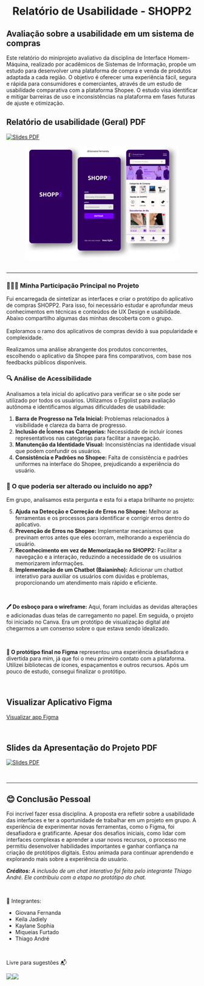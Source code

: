 <div align="center">
   <h1>Relatório de Usabilidade - SHOPP2</h1>
</div>

<h2>Avaliação sobre a usabilidade em um sistema de compras</h2>

Este relatório do miniprojeto avaliativo da disciplina de Interface Homem-Máquina, realizado por acadêmicos de Sistemas de Informação, propõe um estudo para desenvolver uma plataforma de compra e venda de produtos adaptada a cada região. 
O objetivo é oferecer uma experiência fácil, segura e rápida para consumidores e comerciantes, através de um estudo de usabilidade comparativa com a plataforma Shopee. O estudo visa identificar e mitigar barreiras de uso e inconsistências na plataforma em fases futuras de ajuste e otimização.


<h2>Relatório de usabilidade (Geral) PDF</h2>

[![Slides PDF](https://img.shields.io/badge/Relatorio-PDF-purple)](https://drive.google.com/file/d/1sjgJqpYmRvUpO2ZmtukONP6-icWHGZ5q/view?usp=sharing)

<div align="center">
   <img src="https://github.com/GiovanaMerces/RelatorioShopp2/blob/4707c6e1d2ef913d76a5ebe3659a37e9b14f18c4/Meu%20DesignShopp2.png" alt="Meu DesignShopp2.png" height="300">
</div>
   
<br>

---

<h3>🙋🏻‍♀️ Minha Participação Principal no Projeto</h3>
Fui encarregada de sintetizar as interfaces e criar o protótipo do aplicativo de compras SHOPP2. Para isso, foi necessário estudar e aprofundar meus conhecimentos em técnicas e conteúdos de UX Design e usabilidade. Abaixo compartilho algumas das minhas descoberta com o grupo.
<br>
<br>
Exploramos o ramo dos aplicativos de compras devido à sua popularidade e complexidade.

Realizamos uma análise abrangente dos produtos concorrentes, escolhendo o aplicativo da Shopee para fins comparativos, com base nos feedbacks públicos disponíveis.

<h3> 🔍 Análise de Acessibilidade </h3> 

Analisamos a tela inicial do aplicativo para verificar se o site pode ser utilizado por todos os usuários. Utilizamos o Ergolist para avaliação autônoma e identificamos algumas dificuldades de usabilidade:

1. **Barra de Progresso na Tela Inicial:** Problemas relacionados à visibilidade e clareza da barra de progresso.
2. **Inclusão de Ícones nas Categorias:** Necessidade de incluir ícones representativos nas categorias para facilitar a navegação.
3. **Manutenção da Identidade Visual:** Inconsistências na identidade visual que podem confundir os usuários.
4. **Consistência e Padrões no Shopee:** Falta de consistência e padrões uniformes na interface do Shopee, prejudicando a experiência do usuário.

<h3> 🤔 O que poderia ser alterado ou incluído no app? </h3>

Em grupo, analisamos esta pergunta e esta foi a etapa brilhante no projeto:

5. **Ajuda na Detecção e Correção de Erros no Shopee:** Melhorar as ferramentas e os processos para identificar e corrigir erros dentro do aplicativo.
6. **Prevenção de Erros no Shopee:** Implementar mecanismos que previnam erros antes que eles ocorram, melhorando a experiência do usuário.
7. **Reconhecimento em vez de Memorização no SHOPP2:** Facilitar a navegação e a interação, reduzindo a necessidade de os usuários memorizarem informações.
8. **Implementação de um Chatbot (Baianinho):** Adicionar um chatbot interativo para auxiliar os usuários com dúvidas e problemas, proporcionando um atendimento mais rápido e eficiente.
<br>

**🖊 Do esboço para o wireframe:** Aqui, foram incluídas as devidas alterações e adicionadas duas telas de carregamento no papel. Em seguida, o projeto foi iniciado no Canva. Era um protótipo de visualização digital até chegarmos a um consenso sobre o que estava sendo idealizado.

<br>

**📱 O protótipo final no Figma** representou uma experiência desafiadora e divertida para mim, já que foi o meu primeiro contato com a plataforma. Utilizei bibliotecas de ícones, espaçamentos e outros recursos. Após um pouco de estudo, consegui finalizar o protótipo.

<br>

## Visualizar Aplicativo Figma

[Visualizar app Figma](https://www.figma.com/proto/AZY0v64H198pZVjGCQXIWD/Meu-Design?node-id=41-13&t=bkUag4MgXxJwofBk-1&scaling=scale-down&page-id=12%3A18)

<br>

## Slides da Apresentação do Projeto PDF

[![Slides PDF](https://img.shields.io/badge/Slides-PDF-blue)](https://drive.google.com/file/d/1fNWHi06H3kdQR5VoC2XV6WpQqUBRZVJ4/view?usp=sharing)

<br>

---

<h2>😊 Conclusão Pessoal</h2>

Foi incrível fazer essa disciplina. A proposta era refletir sobre a usabilidade das interfaces e ter a oportunidade de trabalhar em um projeto em grupo. A experiência de experimentar novas ferramentas, como o Figma, foi desafiadora e gratificante. Apesar dos desafios iniciais, como lidar com interfaces complexas e aprender a usar novos recursos, o processo me permitiu desenvolver habilidades importantes e ganhar confiança na criação de protótipos digitais. Estou animada para continuar aprendendo e explorando mais sobre a experiência do usuário.

***Créditos:*** *A inclusão de um chat interativo foi feita pelo integrante Thiago André. Ele contribuiu com a etapa no protótipo do chat.*

<br>

📝 Integrantes:<br>
* Giovana Fernanda
* Keila Jadiely
* Kaylane Sophia
* Miqueias Furtado
* Thiago André

<br>

Livre para sugestões 📬 

<a href="https://github.com/GiovanaMerces">
    <img src="https://img.shields.io/badge/GitHub-000000?style=for-the-badge&logo=github&logoColor=purple" /><img src="https://media1.tenor.com/m/MAY07BXjn00AAAAC/sasha-cyberpunk.gif" />
</a>




